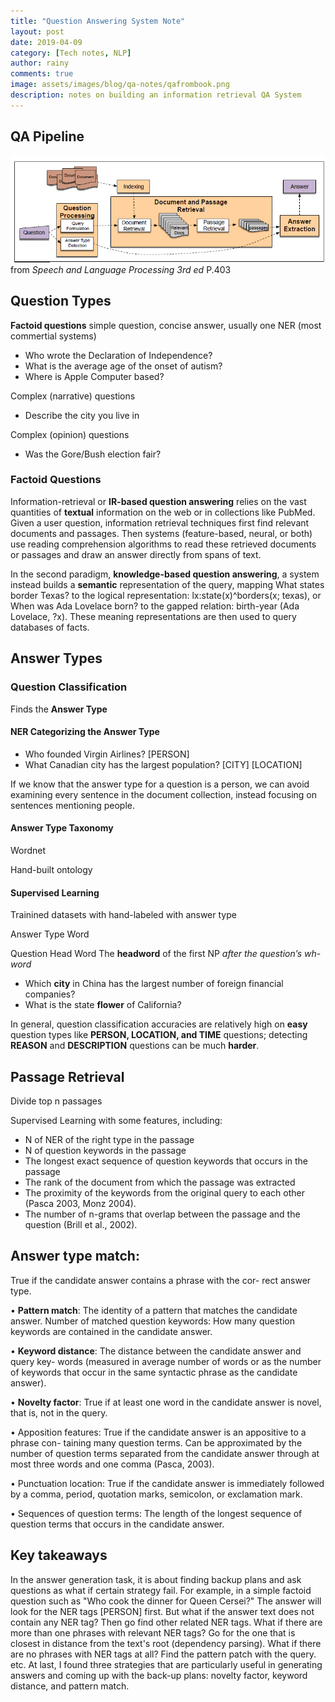 ```yaml
---
title: "Question Answering System Note"
layout: post
date: 2019-04-09
category: [Tech notes, NLP]
author: rainy
comments: true
image: assets/images/blog/qa-notes/qafrombook.png
description: notes on building an information retrieval QA System
---
```


## QA Pipeline
![qafrombook.png](\assets\images\blog\qa-notes\qafrombook.png)
from *Speech and Language Processing 3rd ed* P.403

## Question Types
**Factoid questions** simple question, concise answer, usually one NER (most commertial systems)
- Who wrote the Declaration of Independence? 
- What is the average age of the onset of autism? 
- Where is Apple Computer based? 

Complex (narrative) questions 
- Describe the city you live in

Complex (opinion) questions
- Was the Gore/Bush election fair?

### Factoid Questions
Information-retrieval or **IR-based question answering** relies on the vast
quantities of **textual** information on the web or in collections like PubMed. Given
a user question, information retrieval techniques first find relevant documents and
passages. Then systems (feature-based, neural, or both) use reading comprehension
algorithms to read these retrieved documents or passages and draw an answer
directly from spans of text.

In the second paradigm, **knowledge-based question answering**, a system instead
builds a **semantic** representation of the query, mapping What states border
Texas? to the logical representation: lx:state(x)^borders(x; texas), or When was
Ada Lovelace born? to the gapped relation: birth-year (Ada Lovelace, ?x).
These meaning representations are then used to query databases of facts.

## Answer Types
### Question Classification
Finds the **Answer Type**

#### NER Categorizing the Answer Type

- Who founded Virgin Airlines? [PERSON]
- What Canadian city has the largest population? [CITY] [LOCATION]

If we know that the answer type for a question is a person, we can avoid examining every sentence in the document collection, instead focusing on sentences mentioning people.

#### Answer Type Taxonomy
Wordnet

Hand-built ontology

#### Supervised Learning
Trainined datasets with hand-labeled with answer type

Answer Type Word

Question Head Word
The **headword** of the first NP *after the question’s wh-word*
- Which **city** in China has the largest number of foreign financial companies?
- What is the state **flower** of California?

In general, question classification accuracies are relatively high on **easy** question
types like **PERSON, LOCATION, and TIME** questions; detecting **REASON** and
**DESCRIPTION** questions can be much **harder**.

## Passage Retrieval
Divide top n passages

Supervised Learning with some features, including:
- N of NER of the right type in the passage
- N of question keywords in the passage
- The longest exact sequence of question keywords that occurs in the passage
- The rank of the document from which the passage was extracted
- The proximity of the keywords from the original query to each other (Pasca 2003,
Monz 2004).
- The number of n-grams that overlap between the passage and the question
(Brill et al., 2002).

## Answer type match:

True if the candidate answer contains a phrase with the cor- rect answer type.

• **Pattern match**: The identity of a pattern that matches the candidate answer. Number of matched question keywords: How many question keywords are contained in the candidate answer.

• **Keyword distance**: The distance between the candidate answer and query key- words (measured in average number of words or as the number of keywords that occur in the same syntactic phrase as the candidate answer).

• **Novelty factor**: True if at least one word in the candidate answer is novel, that is, not in the query.

• Apposition features: True if the candidate answer is an appositive to a phrase con- taining many question terms. Can be approximated by the number of question terms separated from the candidate answer through at most three words and one comma (Pasca, 2003).

• Punctuation location: True if the candidate answer is immediately followed by a comma, period, quotation marks, semicolon, or exclamation mark.

• Sequences of question terms: The length of the longest sequence of question terms that occurs in the candidate answer.

## Key takeaways
In the answer generation task, it is about finding backup plans and ask questions as what if certain strategy fail. For example, in a simple factoid question such as "Who cook the dinner for Queen Cersei?" The answer will look for the NER tags [PERSON] first. But what if the answer text does not contain any NER tag? Then go find other related NER tags. What if there are more than one phrases with relevant NER tags? Go for the one that is closest in distance from the text's root (dependency parsing). What if there are no phrases with NER tags at all? Find the pattern patch with the query. etc. At last, I found three strategies that are particularly useful in generating answers and coming up with the back-up plans: novelty factor, keyword distance, and pattern match.
